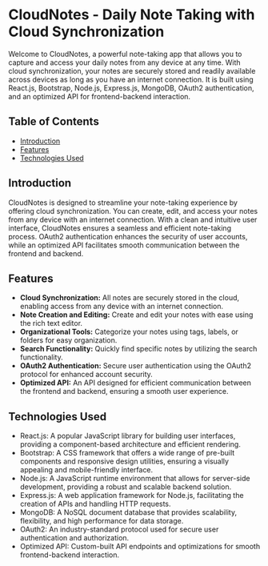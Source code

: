 # CloudNotes - Daily Note Taking with Cloud Synchronization

Welcome to CloudNotes, a powerful note-taking app that allows you to capture and access your daily notes from any device at any time. With cloud synchronization, your notes are securely stored and readily available across devices as long as you have an internet connection. It is built using React.js, Bootstrap, Node.js, Express.js, MongoDB, OAuth2 authentication, and an optimized API for frontend-backend interaction.

## Table of Contents
- [Introduction](#introduction)
- [Features](#features)
- [Technologies Used](#technologies-used)

## Introduction
CloudNotes is designed to streamline your note-taking experience by offering cloud synchronization. You can create, edit, and access your notes from any device with an internet connection. With a clean and intuitive user interface, CloudNotes ensures a seamless and efficient note-taking process. OAuth2 authentication enhances the security of user accounts, while an optimized API facilitates smooth communication between the frontend and backend.

## Features
- **Cloud Synchronization:** All notes are securely stored in the cloud, enabling access from any device with an internet connection.
- **Note Creation and Editing:** Create and edit your notes with ease using the rich text editor.
- **Organizational Tools:** Categorize your notes using tags, labels, or folders for easy organization.
- **Search Functionality:** Quickly find specific notes by utilizing the search functionality.
- **OAuth2 Authentication:** Secure user authentication using the OAuth2 protocol for enhanced account security.
- **Optimized API:** An API designed for efficient communication between the frontend and backend, ensuring a smooth user experience.

## Technologies Used
- React.js: A popular JavaScript library for building user interfaces, providing a component-based architecture and efficient rendering.
- Bootstrap: A CSS framework that offers a wide range of pre-built components and responsive design utilities, ensuring a visually appealing and mobile-friendly interface.
- Node.js: A JavaScript runtime environment that allows for server-side development, providing a robust and scalable backend solution.
- Express.js: A web application framework for Node.js, facilitating the creation of APIs and handling HTTP requests.
- MongoDB: A NoSQL document database that provides scalability, flexibility, and high performance for data storage.
- OAuth2: An industry-standard protocol used for secure user authentication and authorization.
- Optimized API: Custom-built API endpoints and optimizations for smooth frontend-backend interaction.


